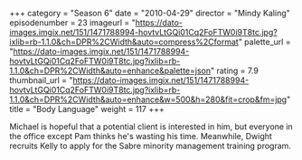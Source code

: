 +++
category = "Season 6"
date = "2010-04-29"
director = "Mindy Kaling"
episodenumber = 23
imageurl = "https://dato-images.imgix.net/151/1471788994-hovtvLtGQi01Cq2FoFTW0i9T8tc.jpg?ixlib=rb-1.1.0&ch=DPR%2CWidth&auto=compress%2Cformat"
palette_url = "https://dato-images.imgix.net/151/1471788994-hovtvLtGQi01Cq2FoFTW0i9T8tc.jpg?ixlib=rb-1.1.0&ch=DPR%2CWidth&auto=enhance&palette=json"
rating = 7.9
thumbnail_url = "https://dato-images.imgix.net/151/1471788994-hovtvLtGQi01Cq2FoFTW0i9T8tc.jpg?ixlib=rb-1.1.0&ch=DPR%2CWidth&auto=enhance&w=500&h=280&fit=crop&fm=jpg"
title = "Body Language"
weight = 117
+++

Michael is hopeful that a potential client is interested in him, but everyone in the office except Pam thinks he's wasting his time. Meanwhile, Dwight recruits Kelly to apply for the Sabre minority management training program.